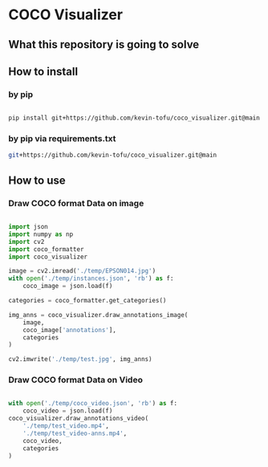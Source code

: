 
# COCO Visualizer

## What this repository is going to solve  

## How to install

### by pip

```bash

pip install git+https://github.com/kevin-tofu/coco_visualizer.git@main

```

### by pip via requirements.txt

```bash
git+https://github.com/kevin-tofu/coco_visualizer.git@main
```

## How to use

### Draw COCO format Data on image

```python

import json
import numpy as np
import cv2
import coco_formatter
import coco_visualizer

image = cv2.imread('./temp/EPSON014.jpg')
with open('./temp/instances.json', 'rb') as f:
    coco_image = json.load(f)

categories = coco_formatter.get_categories()

img_anns = coco_visualizer.draw_annotations_image(
    image,
    coco_image['annotations'],
    categories
)

cv2.imwrite('./temp/test.jpg', img_anns)
```

### Draw COCO format Data on Video

```python

with open('./temp/coco_video.json', 'rb') as f:
    coco_video = json.load(f)
coco_visualizer.draw_annotations_video(
    './temp/test_video.mp4',
    './temp/test_video-anns.mp4',
    coco_video,
    categories
)

```
